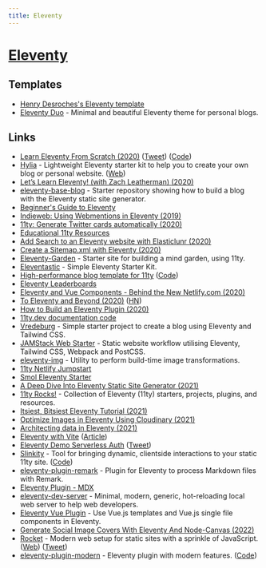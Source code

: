 ```yaml
---
title: Eleventy
---
```


# [Eleventy](https://www.11ty.dev/)

## Templates

- [Henry Desroches's Eleventy template](https://github.com/xdesro/welcome-traveler)
- [Eleventy Duo](https://github.com/yinkakun/eleventy-duo) - Minimal and beautiful Eleventy theme for personal blogs.

## Links

- [Learn Eleventy From Scratch (2020)](https://learneleventyfromscratch.com/) ([Tweet](https://twitter.com/piccalilli_/status/1249677873448923139)) ([Code](https://github.com/andy-piccalilli/learneleventyfromscratch.com))
- [Hylia](https://github.com/hankchizljaw/hylia) - Lightweight Eleventy starter kit to help you to create your own blog or personal website. ([Web](https://hylia.website/))
- [Let’s Learn Eleventy! (with Zach Leatherman) (2020)](https://www.youtube.com/watch?v=j8mJrhhdHWc)
- [eleventy-base-blog](https://github.com/11ty/eleventy-base-blog) - Starter repository showing how to build a blog with the Eleventy static site generator.
- [Beginner's Guide to Eleventy](https://tatianamac.com/posts/beginner-eleventy-tutorial-parti/)
- [Indieweb: Using Webmentions in Eleventy (2019)](https://mxb.dev/blog/using-webmentions-on-static-sites/)
- [11ty: Generate Twitter cards automatically (2020)](https://fettblog.eu/11ty-automatic-twitter-cards/)
- [Educational 11ty Resources](https://eleventythemes.com/learning-resources/)
- [Add Search to an Eleventy website with Elasticlunr (2020)](https://www.belter.io/eleventy-search/)
- [Create a Sitemap.xml with Eleventy (2020)](https://www.belter.io/eleventy-sitemap/)
- [Eleventy-Garden](https://github.com/b3u/eleventy-garden) - Starter site for building a mind garden, using 11ty.
- [Eleventastic](https://github.com/maxboeck/eleventastic) - Simple Eleventy Starter Kit.
- [High-performance blog template for 11ty](https://www.industrialempathy.com/posts/eleventy-high-performance-blog/) ([Code](https://github.com/google/eleventy-high-performance-blog))
- [Eleventy Leaderboards](https://www.11ty.dev/speedlify/)
- [Eleventy and Vue Components - Behind the New Netlify.com (2020)](https://www.netlify.com/blog/2020/09/18/eleventy-and-vue-a-match-made-to-power-netlify.com/)
- [To Eleventy and Beyond (2020)](https://hacks.mozilla.org/2020/10/to-eleventy-and-beyond/) ([HN](https://news.ycombinator.com/item?id=24863629))
- [How to Build an Eleventy Plugin (2020)](https://joshuaclanton.dev/blog/2020-10-06-how-to-build-an-eleventy-plugin/)
- [11ty.dev documentation code](https://github.com/11ty/11ty-website)
- [Vredeburg](https://github.com/dafiulh/vredeburg) - Simple starter project to create a blog using Eleventy and Tailwind CSS.
- [JAMStack Web Starter](https://github.com/scottishstoater/jamstack-web-starter) - Static website workflow utilising Eleventy, Tailwind CSS, Webpack and PostCSS.
- [eleventy-img](https://github.com/11ty/eleventy-img) - Utility to perform build-time image transformations.
- [11ty Netlify Jumpstart](https://github.com/5t3ph/11ty-netlify-jumpstart)
- [Smol Eleventy Starter](https://github.com/5t3ph/smol-11ty-starter)
- [A Deep Dive Into Eleventy Static Site Generator (2021)](https://www.smashingmagazine.com/2021/03/eleventy-static-site-generator/)
- [11ty Rocks!](https://11ty.rocks/) - Collection of Eleventy (11ty) starters, projects, plugins, and resources.
- [Itsiest, Bitsiest Eleventy Tutorial (2021)](https://sia.codes/posts/itsiest-bitsiest-eleventy-tutorial/)
- [Optimize Images in Eleventy Using Cloudinary (2021)](https://sia.codes/posts/eleventy-and-cloudinary-images/)
- [Architecting data in Eleventy (2021)](https://sia.codes/posts/architecting-data-in-eleventy/)
- [Eleventy with Vite](https://github.com/fpapado/eleventy-with-vite) ([Article](https://www.brycewray.com/posts/2021/07/eleventy-vite-elite/))
- [Eleventy Demo Serverless Auth](https://github.com/11ty/demo-eleventy-serverless-oauth) ([Tweet](https://twitter.com/zachleat/status/1458122880068292611))
- [Slinkity](https://slinkity.dev/) - Tool for bringing dynamic, clientside interactions to your static 11ty site. ([Code](https://github.com/slinkity/slinkity))
- [eleventy-plugin-remark](https://github.com/florianeckerstorfer/eleventy-plugin-remark) - Plugin for Eleventy to process Markdown files with Remark.
- [Eleventy Plugin - MDX](https://github.com/jamshop/eleventy-plugin-mdx)
- [eleventy-dev-server](https://github.com/11ty/eleventy-dev-server) - Minimal, modern, generic, hot-reloading local web server to help web developers.
- [Eleventy Vue Plugin](https://github.com/11ty/eleventy-plugin-vue) - Use Vue.js templates and Vue.js single file components in Eleventy.
- [Generate Social Image Covers With Eleventy And Node-Canvas (2022)](https://pqina.nl/blog/generate-social-image-covers-with-eleventy-and-node-canvas/)
- [Rocket](https://github.com/modernweb-dev/rocket) - Modern web setup for static sites with a sprinkle of JavaScript. ([Web](https://rocket.modern-web.dev/)) ([Tweet](https://twitter.com/daKmoR/status/1506601983293235209))
- [eleventy-plugin-modern](https://11ty-modern.netlify.app/) - Eleventy plugin with modern features. ([Code](https://github.com/djyde/eleventy-plugin-modern))